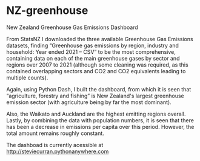 # NZ-greenhouse
New Zealand Greenhouse Gas Emissions Dashboard

From StatsNZ I downloaded the three available Greenhouse Gas Emissions datasets, finding “Greenhouse gas emissions by region, industry and household: Year ended 2021 – CSV” to be the most comprehensive, containing data on each of the main greenhouse gases by sector and regions over 2007 to 2021
(although some cleaning was required, as this contained overlapping sectors and CO2 and CO2 equivalents leading to multiple counts).

Again, using Python Dash, I built the dashboard, from which it is seen that “agriculture, forestry and fishing” is New Zealand's largest greenhouse emission sector (with agriculture being by far the most dominant).

Also, the Waikato and Auckland are the highest emitting regions overall. Lastly, by combining the data with population numbers, it is seen that there has been a decrease in emissions per capita over this period. However, the total amount remains roughly constant.

The dashboad is currently acessible at http://steviecurran.pythonanywhere.com

